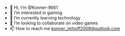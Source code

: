 - 👋 Hi, I’m @Konner-9661
- 👀 I’m interested in gaming
- 🌱 I’m currently learning technology
- 💞️ I’m looking to collaborate on video games
- 📫 How to reach me konner_imhoff2009@outlook.com

<!---
Konner-9661/Konner-9661 is a ✨ special ✨ repository because its `README.md` (this file) appears on your GitHub profile.
You can click the Preview link to take a look at your changes.
--->
